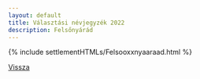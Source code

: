 ```yaml
---
layout: default
title: Választási névjegyzék 2022
description: Felsőnyárád
---
```


{% include settlementHTMLs/Felsooxxnyaaraad.html %}

[Vissza](../)